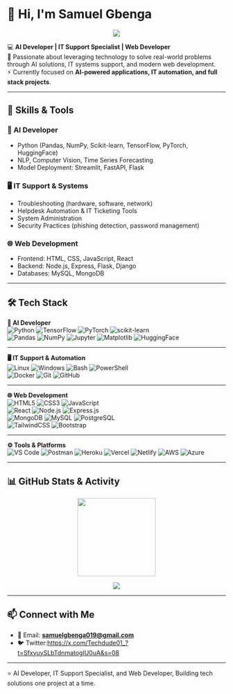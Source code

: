 # 👋 Hi, I'm Samuel Gbenga  

<p align="center">
  <img src="https://readme-typing-svg.herokuapp.com?size=24&duration=3000&color=FF5733&center=true&vCenter=true&lines=AI+Developer;IT+Support+Specialist;Web+Developer;Always+learning+new+tech!">
</p>

💻 **AI Developer | IT Support Specialist | Web Developer**  
🌟 Passionate about leveraging technology to solve real-world problems through AI solutions, IT systems support, and modern web development.  
⚡ Currently focused on **AI-powered applications, IT automation, and full stack projects**.  

---

## 🔧 Skills & Tools

### 🧠 AI Developer
- Python (Pandas, NumPy, Scikit-learn, TensorFlow, PyTorch, HuggingFace)  
- NLP, Computer Vision, Time Series Forecasting  
- Model Deployment: Streamlit, FastAPI, Flask  

### 🖥️ IT Support & Systems
- Troubleshooting (hardware, software, network)  
- Helpdesk Automation & IT Ticketing Tools  
- System Administration  
- Security Practices (phishing detection, password management)  

### 🌐 Web Development
- Frontend: HTML, CSS, JavaScript, React  
- Backend: Node.js, Express, Flask, Django  
- Databases: MySQL, MongoDB  

---

## 🛠 Tech Stack  

**🤖 AI Developer**  
![Python](https://img.shields.io/badge/Python-3776AB?logo=python&logoColor=white) 
![TensorFlow](https://img.shields.io/badge/TensorFlow-FF6F00?logo=tensorflow&logoColor=white) 
![PyTorch](https://img.shields.io/badge/PyTorch-EE4C2C?logo=pytorch&logoColor=white) 
![scikit-learn](https://img.shields.io/badge/scikit--learn-F7931E?logo=scikit-learn&logoColor=white)  
![Pandas](https://img.shields.io/badge/Pandas-150458?logo=pandas&logoColor=white) 
![NumPy](https://img.shields.io/badge/Numpy-013243?logo=numpy&logoColor=white) 
![Jupyter](https://img.shields.io/badge/Jupyter-F37626?logo=jupyter&logoColor=white) 
![Matplotlib](https://img.shields.io/badge/Matplotlib-11557c?logo=matplotlib&logoColor=white) 
![HuggingFace](https://img.shields.io/badge/HuggingFace-FFD21E?logo=huggingface&logoColor=black) 

---

**🖥️ IT Support & Automation**  
![Linux](https://img.shields.io/badge/Linux-FCC624?logo=linux&logoColor=black) 
![Windows](https://img.shields.io/badge/Windows-0078D6?logo=windows&logoColor=white) 
![Bash](https://img.shields.io/badge/Bash-4EAA25?logo=gnu-bash&logoColor=white) 
![PowerShell](https://img.shields.io/badge/PowerShell-5391FE?logo=powershell&logoColor=white)  
![Docker](https://img.shields.io/badge/Docker-2496ED?logo=docker&logoColor=white) 
![Git](https://img.shields.io/badge/Git-F05032?logo=git&logoColor=white) 
![GitHub](https://img.shields.io/badge/GitHub-181717?logo=github&logoColor=white) 

---

**🌐 Web Development**  
![HTML5](https://img.shields.io/badge/HTML5-E34F26?logo=html5&logoColor=white) 
![CSS3](https://img.shields.io/badge/CSS3-1572B6?logo=css3&logoColor=white) 
![JavaScript](https://img.shields.io/badge/JavaScript-F7DF1E?logo=javascript&logoColor=black)  
![React](https://img.shields.io/badge/React-61DAFB?logo=react&logoColor=black) 
![Node.js](https://img.shields.io/badge/Node.js-339933?logo=node.js&logoColor=white) 
![Express.js](https://img.shields.io/badge/Express.js-000000?logo=express&logoColor=white)  
![MongoDB](https://img.shields.io/badge/MongoDB-47A248?logo=mongodb&logoColor=white) 
![MySQL](https://img.shields.io/badge/MySQL-4479A1?logo=mysql&logoColor=white) 
![PostgreSQL](https://img.shields.io/badge/PostgreSQL-316192?logo=postgresql&logoColor=white)  
![TailwindCSS](https://img.shields.io/badge/Tailwind_CSS-06B6D4?logo=tailwind-css&logoColor=white) 
![Bootstrap](https://img.shields.io/badge/Bootstrap-7952B3?logo=bootstrap&logoColor=white) 

---

**⚙️ Tools & Platforms**  
![VS Code](https://img.shields.io/badge/VS%20Code-007ACC?logo=visual-studio-code&logoColor=white) 
![Postman](https://img.shields.io/badge/Postman-FF6C37?logo=postman&logoColor=white) 
![Heroku](https://img.shields.io/badge/Heroku-430098?logo=heroku&logoColor=white) 
![Vercel](https://img.shields.io/badge/Vercel-000000?logo=vercel&logoColor=white) 
![Netlify](https://img.shields.io/badge/Netlify-00C7B7?logo=netlify&logoColor=white) 
![AWS](https://img.shields.io/badge/AWS-232F3E?logo=amazon-aws&logoColor=white) 
![Azure](https://img.shields.io/badge/Azure-0078D4?logo=microsoft-azure&logoColor=white) 

---

## 📊 GitHub Stats & Activity  

<p align="center">
  <img src="https://github-readme-stats.vercel.app/api?username=Techdudectrl&show_icons=true&theme=radical" height="180em"/>
</p>

<p align="center">
  <img src="https://github-readme-streak-stats.herokuapp.com?user=Techdudectrl&theme=radical&hide_border=true" />
</p>


---

## 📫 Connect with Me

- 📧 Email: **samuelgbenga019@gmail.com**  
- 🐦 Twitter:https://x.com/Techdude01_?t=SfxyuySLbTdnmatogIU0uA&s=08   

---

⭐️ AI Developer, IT Support Specialist, and Web Developer, Building tech solutions one project at a time.

